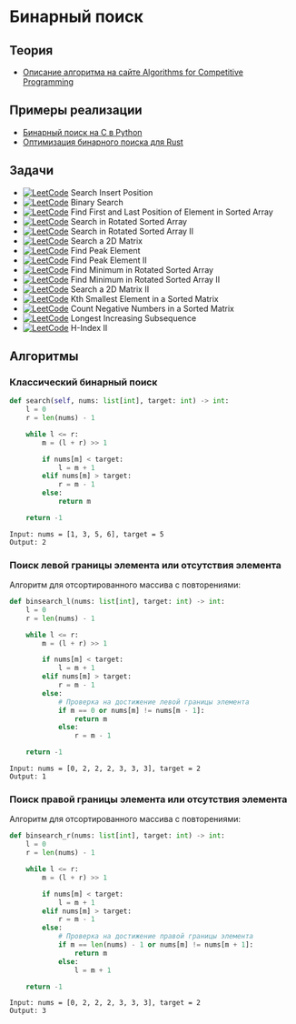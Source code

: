 # Бинарный поиск

## Теория

- [Описание алгоритма на сайте Algorithms for Competitive Programming](https://cp-algorithms.com/num_methods/binary_search.html)

## Примеры реализации

- [Бинарный поиск на C в Python](https://github.com/python/cpython/blob/main/Modules/_bisectmodule.c)
- [Оптимизация бинарного поиска для Rust](https://rustmagazine.org/issue-2/optimize-binary-search/)

## Задачи

- [![LeetCode](https://img.shields.io/badge/LeetCode-00b8a3)](https://leetcode.com/problems/search-insert-position) Search Insert Position
- [![LeetCode](https://img.shields.io/badge/LeetCode-00b8a3)](https://leetcode.com/problems/binary-search) Binary Search
- [![LeetCode](https://img.shields.io/badge/LeetCode-ffc01e)](https://leetcode.com/problems/find-first-and-last-position-of-element-in-sorted-array) Find First and Last Position of Element in Sorted Array
- [![LeetCode](https://img.shields.io/badge/LeetCode-ffc01e)](https://leetcode.com/problems/search-in-rotated-sorted-array) Search in Rotated Sorted Array
- [![LeetCode](https://img.shields.io/badge/LeetCode-ffc01e)](https://leetcode.com/problems/search-in-rotated-sorted-array-ii) Search in Rotated Sorted Array II
- [![LeetCode](https://img.shields.io/badge/LeetCode-ffc01e)](https://leetcode.com/problems/search-a-2d-matrix) Search a 2D Matrix
- [![LeetCode](https://img.shields.io/badge/LeetCode-ffc01e)](https://leetcode.com/problems/find-peak-element) Find Peak Element
- [![LeetCode](https://img.shields.io/badge/LeetCode-ffc01e)](https://leetcode.com/problems/find-a-peak-element-ii) Find Peak Element II
- [![LeetCode](https://img.shields.io/badge/LeetCode-ffc01e)](https://leetcode.com/problems/find-minimum-in-rotated-sorted-array) Find Minimum in Rotated Sorted Array
- [![LeetCode](https://img.shields.io/badge/LeetCode-ff375f)](https://leetcode.com/problems/find-minimum-in-rotated-sorted-array-ii) Find Minimum in Rotated Sorted Array II
- [![LeetCode](https://img.shields.io/badge/LeetCode-ffc01e)](https://leetcode.com/problems/search-a-2d-matrix-ii) Search a 2D Matrix II
- [![LeetCode](https://img.shields.io/badge/LeetCode-ffc01e)](https://leetcode.com/problems/kth-smallest-element-in-a-sorted-matrix) Kth Smallest Element in a Sorted Matrix
- [![LeetCode](https://img.shields.io/badge/LeetCode-ffc01e)](https://leetcode.com/problems/count-negative-numbers-in-a-sorted-matrix) Count Negative Numbers in a Sorted Matrix
- [![LeetCode](https://img.shields.io/badge/LeetCode-ffc01e)](https://leetcode.com/problems/longest-increasing-subsequence) Longest Increasing Subsequence
- [![LeetCode](https://img.shields.io/badge/LeetCode-ffc01e)](https://leetcode.com/problems/h-index-ii) H-Index II

## Алгоритмы

### Классический бинарный поиск

```python
def search(self, nums: list[int], target: int) -> int:
    l = 0
    r = len(nums) - 1

    while l <= r:
        m = (l + r) >> 1

        if nums[m] < target:
            l = m + 1
        elif nums[m] > target:
            r = m - 1
        else:
            return m

    return -1
```

```text
Input: nums = [1, 3, 5, 6], target = 5
Output: 2
```

### Поиск левой границы элемента или отсутствия элемента

Алгоритм для отсортированного массива с повторениями:

```python
def binsearch_l(nums: list[int], target: int) -> int:
    l = 0
    r = len(nums) - 1

    while l <= r:
        m = (l + r) >> 1

        if nums[m] < target:
            l = m + 1
        elif nums[m] > target:
            r = m - 1
        else:
            # Проверка на достижение левой границы элемента
            if m == 0 or nums[m] != nums[m - 1]:
                return m
            else:
                r = m - 1

    return -1
```

```text
Input: nums = [0, 2, 2, 2, 3, 3, 3], target = 2
Output: 1
```

### Поиск правой границы элемента или отсутствия элемента

Алгоритм для отсортированного массива с повторениями:

```python
def binsearch_r(nums: list[int], target: int) -> int:
    l = 0
    r = len(nums) - 1

    while l <= r:
        m = (l + r) >> 1

        if nums[m] < target:
            l = m + 1
        elif nums[m] > target:
            r = m - 1
        else:
            # Проверка на достижение правой границы элемента
            if m == len(nums) - 1 or nums[m] != nums[m + 1]:
                return m
            else:
                l = m + 1

    return -1
```

```text
Input: nums = [0, 2, 2, 2, 3, 3, 3], target = 2
Output: 3
```
